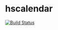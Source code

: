 # hscalendar

[![Build Status][status-png]][status]



  [status]: https://travis-ci.org/jecaro/hscalendar?branch=master
  [status-png]: https://travis-ci.org/jecaro/hscalendar.svg?branch=master